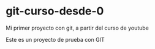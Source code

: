 # git-curso-desde-0
Mi primer proyecto con git, a partir del curso de youtube

Este es un proyecto de prueba con GIT
